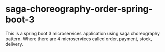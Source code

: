 # saga-choreography-order-spring-boot-3
This is a spring boot 3 microservices application using saga choreography pattern. Where there are 4 microservices called order, payment, stock, delivery.
